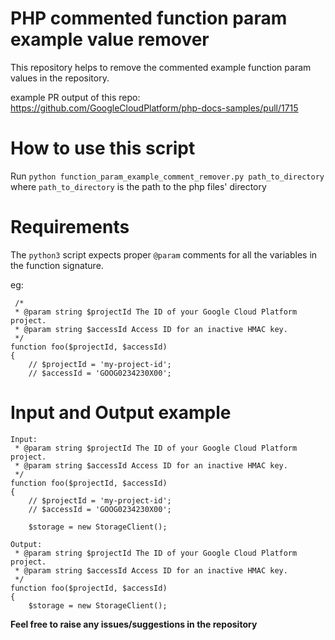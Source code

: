 # PHP commented function param example value remover

This repository helps to remove the commented example function param values in the repository.

example PR output of this repo: https://github.com/GoogleCloudPlatform/php-docs-samples/pull/1715

# How to use this script

Run `python function_param_example_comment_remover.py path_to_directory`
where `path_to_directory` is the path to the php files' directory

# Requirements
The `python3` script expects proper `@param` comments for all the variables in the function signature.

eg:
```
 /*
 * @param string $projectId The ID of your Google Cloud Platform project.
 * @param string $accessId Access ID for an inactive HMAC key.
 */
function foo($projectId, $accessId)
{
    // $projectId = 'my-project-id';
    // $accessId = 'GOOG0234230X00';

```

# Input and Output example

```
Input:
 * @param string $projectId The ID of your Google Cloud Platform project.
 * @param string $accessId Access ID for an inactive HMAC key.
 */
function foo($projectId, $accessId)
{
    // $projectId = 'my-project-id';
    // $accessId = 'GOOG0234230X00';

    $storage = new StorageClient();

Output:
 * @param string $projectId The ID of your Google Cloud Platform project.
 * @param string $accessId Access ID for an inactive HMAC key.
 */
function foo($projectId, $accessId)
{
    $storage = new StorageClient();
```


**Feel free to raise any issues/suggestions in the repository**
